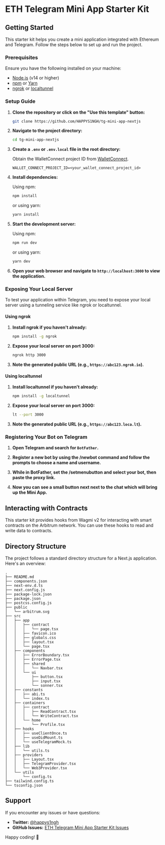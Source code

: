 # ETH Telegram Mini App Starter Kit

## Getting Started

This starter kit helps you create a mini application integrated with Ethereum and Telegram. Follow the steps below to set up and run the project.

### Prerequisites

Ensure you have the following installed on your machine:

- [Node.js](https://nodejs.org/) (v14 or higher)
- [npm](https://www.npmjs.com/) or [Yarn](https://yarnpkg.com/)
- [ngrok](https://ngrok.com/) or [localtunnel](https://localtunnel.github.io/www/)

### Setup Guide

1. **Clone the repository or click on the "Use this template" button:**

   ```bash
   git clone https://github.com/HAPPYS1NGH/tg-mini-app-nextjs
   ```

2. **Navigate to the project directory:**

   ```bash
   cd tg-mini-app-nextjs
   ```

3. **Create a `.env` or `.env.local` file in the root directory:**

   Obtain the WalletConnect project ID from [WalletConnect](https://cloud.walletconnect.com/).

   ```env
   WALLET_CONNECT_PROJECT_ID=<your_wallet_connect_project_id>
   ```

4. **Install dependencies:**

   Using npm:

   ```bash
   npm install
   ```

   or using yarn:

   ```bash
   yarn install
   ```

5. **Start the development server:**

   Using npm:

   ```bash
   npm run dev
   ```

   or using yarn:

   ```bash
   yarn dev
   ```

6. **Open your web browser and navigate to `http://localhost:3000` to view the application.**

### Exposing Your Local Server

To test your application within Telegram, you need to expose your local server using a tunneling service like ngrok or localtunnel.

#### Using ngrok

1. **Install ngrok if you haven't already:**

   ```bash
   npm install -g ngrok
   ```

2. **Expose your local server on port 3000:**

   ```bash
   ngrok http 3000
   ```

3. **Note the generated public URL (e.g., `https://abc123.ngrok.io`).**

#### Using localtunnel

1. **Install localtunnel if you haven't already:**

   ```bash
   npm install -g localtunnel
   ```

2. **Expose your local server on port 3000:**

   ```bash
   lt --port 3000
   ```

3. **Note the generated public URL (e.g., `https://abc123.loca.lt`).**

### Registering Your Bot on Telegram

1. **Open Telegram and search for `BotFather`.**

2. **Register a new bot by using the /newbot command and follow the prompts to choose a name and username.**

3. **While in BotFather, set the /setmenubutton and select your bot, then paste the proxy link.**

4. **Now you can see a small button next next to the chat which will bring up the Mini App.**

## Interacting with Contracts

This starter kit provides hooks from Wagmi v2 for interacting with smart contracts on the Arbitrum network. You can use these hooks to read and write data to contracts.

## Directory Structure

The project follows a standard directory structure for a Next.js application. Here's an overview:

```
.
├── README.md
├── components.json
├── next-env.d.ts
├── next.config.js
├── package-lock.json
├── package.json
├── postcss.config.js
├── public
│   └── arbitrum.svg
├── src
│   ├── app
│   │   ├── contract
│   │   │   └── page.tsx
│   │   ├── favicon.ico
│   │   ├── globals.css
│   │   ├── layout.tsx
│   │   └── page.tsx
│   ├── components
│   │   ├── ErrorBoundary.tsx
│   │   ├── ErrorPage.tsx
│   │   ├── shared
│   │   │   └── Navbar.tsx
│   │   └── ui
│   │       ├── button.tsx
│   │       ├── input.tsx
│   │       └── sonner.tsx
│   ├── constants
│   │   ├── abi.ts
│   │   └── index.ts
│   ├── containers
│   │   ├── contract
│   │   │   ├── ReadContract.tsx
│   │   │   └── WriteContract.tsx
│   │   └── home
│   │       └── Profile.tsx
│   ├── hooks
│   │   ├── useClientOnce.ts
│   │   ├── useDidMount.ts
│   │   └── useTelegramMock.ts
│   ├── lib
│   │   └── utils.ts
│   ├── providers
│   │   ├── Layout.tsx
│   │   ├── TelegramProvider.tsx
│   │   └── Web3Provider.tsx
│   └── utils
│       └── config.ts
├── tailwind.config.ts
└── tsconfig.json
```

## Support

If you encounter any issues or have questions:

- **Twitter:** [@happys1ngh](https://twitter.com/happys1ngh)
- **GitHub Issues:** [ETH Telegram Mini App Starter Kit Issues](https://github.com/HAPPYS1NGH/tg-mini-app-nextjs/issues)

Happy coding! 🚀
